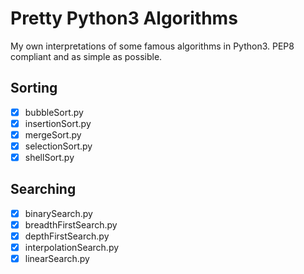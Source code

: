 # Pretty Python3 Algorithms

My own interpretations of some famous algorithms in Python3. PEP8 compliant and as simple as possible.

## Sorting

 - [x] bubbleSort.py
 - [x] insertionSort.py
 - [x] mergeSort.py
 - [x] selectionSort.py
 - [x] shellSort.py

## Searching

 - [x] binarySearch.py
 - [x] breadthFirstSearch.py
 - [x] depthFirstSearch.py
 - [x] interpolationSearch.py
 - [x] linearSearch.py
